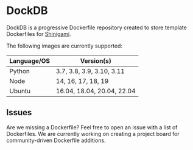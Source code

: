# DockDB

DockDB is a progressive Dockerfile repository created to store template Dockerfiles for [Shinigami](https://github.com/azazelm3dj3d/shinigami).

The following images are currently supported:

| Language/OS  | Version(s)                  |
|--------------|-----------------------------|
| Python       | 3.7, 3.8, 3.9, 3.10, 3.11   |
| Node         | 14, 16, 17, 18, 19          |
| Ubuntu       | 16.04, 18.04, 20.04, 22.04  |

## Issues
Are we missing a Dockerfile? Feel free to open an issue with a list of Dockerfiles. We are currently working on creating a project board for community-driven Dockerfile additions.